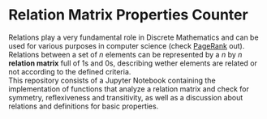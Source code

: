 # Relation Matrix Properties Counter
Relations play a very fundamental role in Discrete Mathematics and can be used for various purposes in computer science
(check [PageRank](https://en.wikipedia.org/wiki/PageRank) out).<br> Relations between a set of _n_ elements can be represented by a _n_ by _n_ **relation matrix** full of 1s and 0s,
describing wether elements are related or not according to the defined criteria.<br>
This repository consists of a Jupyter Notebook containing the implementation of functions that analyze a relation matrix and check for symmetry, reflexiveness and transitivity,
as well as a discussion about relations and definitions for basic properties.
